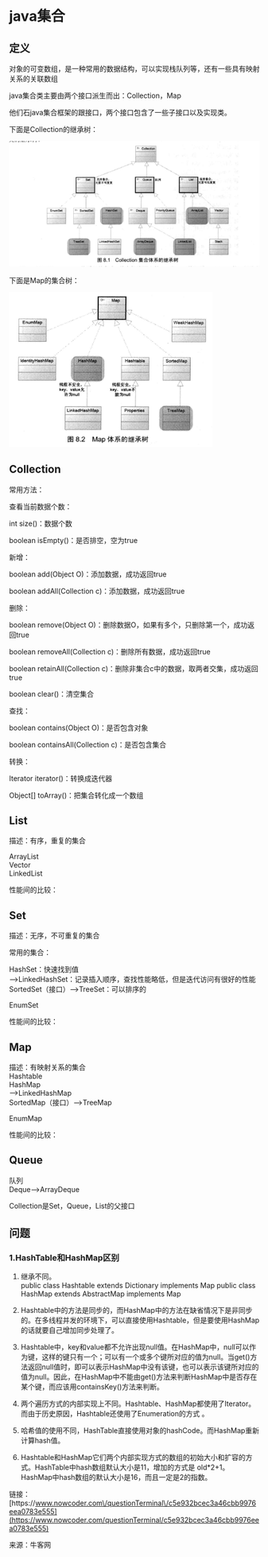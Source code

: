 # java集合

## 定义

对象的可变数组，是一种常用的数据结构，可以实现栈队列等，还有一些具有映射关系的关联数组

java集合类主要由两个接口派生而出：Collection，Map

他们石java集合框架的跟接口，两个接口包含了一些子接口以及实现类。

下面是Collection的继承树：

![](collection-1.png)

下面是Map的集合树：

![](/java/images/collection-2.png)

## Collection

常用方法：

查看当前数据个数：

int size\(\)：数据个数

boolean isEmpty\(\)：是否排空，空为true

新增：

boolean add\(Object O\)：添加数据，成功返回true

boolean addAll\(Collection c\)：添加数据，成功返回true

删除：

boolean remove\(Object O\)：删除数据O，如果有多个，只删除第一个，成功返回true

boolean removeAll\(Collection c\)：删除所有数据，成功返回true

boolean retainAll\(Collection c\)：删除非集合c中的数据，取两者交集，成功返回true

boolean clear\(\)：清空集合

查找：

boolean contains\(Object O\)：是否包含对象

boolean containsAll\(Collection c\)：是否包含集合

转换：

Iterator iterator\(\)：转换成迭代器

Object\[\] toArray\(\)：把集合转化成一个数组

## List

描述：有序，重复的集合

ArrayList  
Vector  
LinkedList

性能间的比较：

## Set

描述：无序，不可重复的集合

常用的集合：

HashSet：快速找到值  
--&gt;LinkedHashSet：记录插入顺序，查找性能略低，但是迭代访问有很好的性能  
SortedSet（接口）--&gt;TreeSet：可以排序的

EnumSet

性能间的比较：

## Map

描述：有映射关系的集合  
Hashtable  
HashMap  
--&gt;LinkedHashMap  
SortedMap（接口）--&gt;TreeMap

EnumMap

性能间的比较：

## Queue

队列  
Deque--&gt;ArrayDeque

Collection是Set，Queue，List的父接口

## 问题

### 1.HashTable和HashMap区别

1. 继承不同。  
   public class Hashtable extends Dictionary implements Map public class HashMap extends AbstractMap implements Map

2. Hashtable中的方法是同步的，而HashMap中的方法在缺省情况下是非同步的。在多线程并发的环境下，可以直接使用Hashtable，但是要使用HashMap的话就要自己增加同步处理了。

3. Hashtable中，key和value都不允许出现null值。在HashMap中，null可以作为键，这样的键只有一个；可以有一个或多个键所对应的值为null。当get\(\)方法返回null值时，即可以表示HashMap中没有该键，也可以表示该键所对应的值为null。因此，在HashMap中不能由get\(\)方法来判断HashMap中是否存在某个键，而应该用containsKey\(\)方法来判断。

4. 两个遍历方式的内部实现上不同。Hashtable、HashMap都使用了Iterator。而由于历史原因，Hashtable还使用了Enumeration的方式 。

5. 哈希值的使用不同，HashTable直接使用对象的hashCode。而HashMap重新计算hash值。

6. Hashtable和HashMap它们两个内部实现方式的数组的初始大小和扩容的方式。HashTable中hash数组默认大小是11，增加的方式是 old\*2+1。HashMap中hash数组的默认大小是16，而且一定是2的指数。

链接： [https:\/\/www.nowcoder.com\/questionTerminal\/c5e932bcec3a46cbb9976eea0783e555](https://www.nowcoder.com/questionTerminal/c5e932bcec3a46cbb9976eea0783e555)

来源：牛客网

